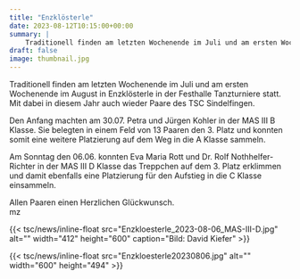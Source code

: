 ```yaml
---
title: "Enzklösterle"
date: 2023-08-12T10:15:00+00:00
summary: |
    Traditionell finden am letzten Wochenende im Juli und am ersten Wochenende im August in Enzklösterle in der Festhalle Tanzturniere statt.
draft: false
image: thumbnail.jpg
---
```


Traditionell finden am letzten Wochenende im Juli und am ersten Wochenende im August in Enzklösterle in der Festhalle Tanzturniere statt. Mit dabei in diesem Jahr auch wieder Paare des TSC Sindelfingen.

Den Anfang machten am 30.07. Petra und Jürgen Kohler in der MAS III B Klasse. Sie belegten in einem Feld von 13 Paaren den 3. Platz und konnten somit eine weitere Platzierung auf dem Weg in die A Klasse sammeln.

Am Sonntag den 06.06. konnten Eva Maria Rott und Dr. Rolf Nothhelfer-Richter in der MAS III D Klasse das Treppchen auf dem 3. Platz erklimmen und damit ebenfalls eine Platzierung für den Aufstieg in die C Klasse einsammeln.

Allen Paaren einen Herzlichen Glückwunsch.  
mz

{{< tsc/news/inline-float src="Enzkloesterle_2023-08-06_MAS-III-D.jpg" alt="" width="412" height="600" caption="Bild: David Kiefer" >}}

{{< tsc/news/inline-float src="Enzkloesterle20230806.jpg" alt="" width="600" height="494" >}}


